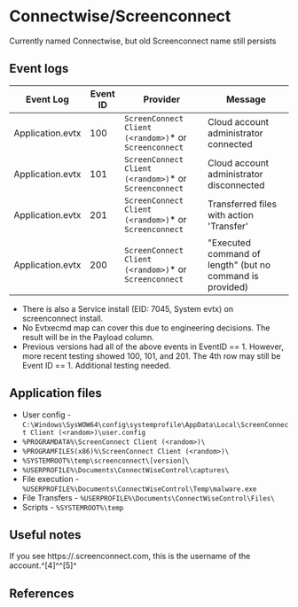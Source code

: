 # Connectwise/Screenconnect

Currently named Connectwise, but old Screenconnect name still persists

## Event logs

|Event Log | Event ID | Provider | Message
|-|-|-|-
|Application.evtx|100|`ScreenConnect Client (<random>)`* or `Screenconnect`| Cloud account administrator connected
|Application.evtx|101|`ScreenConnect Client (<random>)`* or `Screenconnect`| Cloud account administrator disconnected
|Application.evtx|201|`ScreenConnect Client (<random>)`* or `Screenconnect`| Transferred files with action 'Transfer'
|Application.evtx|200|`ScreenConnect Client (<random>)`* or `Screenconnect`| "Executed command of length" (but no command is provided)

* There is also a Service install (EID: 7045, System evtx) on screenconnect install.
* No Evtxecmd map can cover this due to engineering decisions. The result will be in the Payload column.
* Previous versions had all of the above events in EventID == 1. However, more recent testing showed 100, 101, and 201. The 4th row may still be Event ID == 1. Additional testing needed.

## Application files

* User config - `C:\Windows\SysWOW64\config\systemprofile\AppData\Local\ScreenConnect Client (<random>)\user.config`
* `%PROGRAMDATA%\ScreenConnect Client (<random>)\`
* `%PROGRAMFILES(x86)%\ScreenConnect Client (<random>)\`
* `%SYSTEMROOT%\temp\screenconnect\[version]\`
* `%USERPROFILE%\Documents\ConnectWiseControl\captures\`
* File execution - `%USERPROFILE%\Documents\ConnectWiseControl\Temp\malware.exe`
* File Transfers - `%USERPROFILE%\Documents\ConnectWiseControl\Files\`
* Scripts - `%SYSTEMROOT%\temp`

## Useful notes

If you see https://<subdomain>.screenconnect.com, this is the username of the account.^[4]^^[5]^

## References
[^1]: [Remote Access Software - Forensics](https://vikas-singh.notion.site/vikas-singh/Remote-Access-Software-Forensics-3e38d9a66ca0414ca9c882ad67f4f71b)
[^2]: [Establishing Connections: Illuminating Remote Access Artifacts in Windows](https://youtu.be/0qSWfbti4yM?list=PLfouvuAjspToNFRwt0ssrvaSMI11RcSgp)
[^3]: [Analysis on legit tools abused in human operated ransomware](https://jsac.jpcert.or.jp/archive/2023/pdf/JSAC2023_1_1_yamashige-nakatani-tanaka_en.pdf)
[^4]: [RMM – ScreenConnect: Client-Side Evidence](https://dfirtnt.wordpress.com/2023/07/14/rmm-screenconnect-client-side-evidence/)
[^5]: [Configure ConnectWise Control for Single Sign-On](https://docs.citrix.com/en-us/citrix-secure-private-access/downloads/connect-wise-control.pdf)
